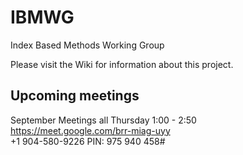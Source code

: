 # IBMWG
Index Based Methods Working Group

Please visit the Wiki for information about this project.

## Upcoming meetings
September Meetings all Thursday 1:00 - 2:50  
https://meet.google.com/brr-miag-uyy  
+1 904-580-9226‬ PIN: ‪975 940 458‬#  

